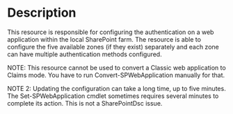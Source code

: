 # Description

This resource is responsible for configuring the authentication on a web
application within the local SharePoint farm. The resource is able to
configure the five available zones (if they exist) separately and each
zone can have multiple authentication methods configured.

NOTE: This resource cannot be used to convert a Classic web application
to Claims mode. You have to run Convert-SPWebApplication manually for that.

NOTE 2: Updating the configuration can take a long time, up to five minutes.
The Set-SPWebApplication cmdlet sometimes requires several minutes to
complete its action. This is not a SharePointDsc issue.
